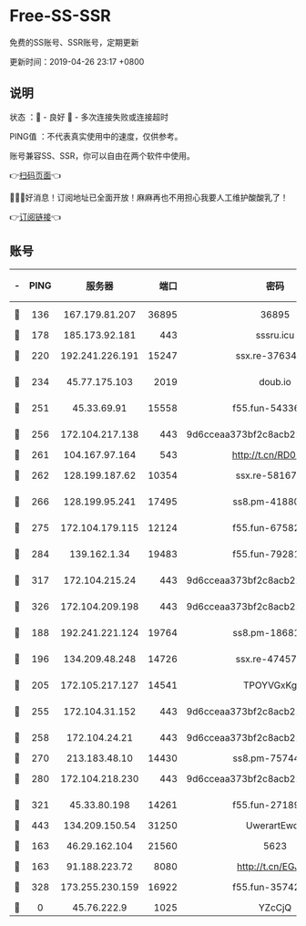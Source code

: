 # Free-SS-SSR

免费的SS账号、SSR账号，定期更新

更新时间：2019-04-26 23:17 +0800

## 说明

状态     ：🙂 - 良好 🙁 - 多次连接失败或连接超时

PING值   ：不代表真实使用中的速度，仅供参考。

账号兼容SS、SSR，你可以自由在两个软件中使用。

👉[扫码页面](https://liesauer.github.io/Free-SS-SSR/)👈

🎉🎉🎉好消息！订阅地址已全面开放！麻麻再也不用担心我要人工维护酸酸乳了！

👉[订阅链接](https://www.liesauer.net/yogurt/subscribe?ACCESS_TOKEN=DAYxR3mMaZAsaqUb)👈

## 账号

|-|PING|服务器|端口|密码|加密方式|区域|
|:----:|:----:|:-----:|-----:|:----:|:----:|:----:|
|🙂|136|167.179.81.207|36895|36895|aes-256-cfb|JP|
|🙂|178|185.173.92.181|443|sssru.icu|rc4-md5|RU|
|🙂|220|192.241.226.191|15247|ssx.re-37634241|aes-256-cfb|US|
|🙂|234|45.77.175.103|2019|doub.io|aes-128-ctr|SG|
|🙂|251|45.33.69.91|15558|f55.fun-54336919|aes-256-cfb|US|
|🙂|256|172.104.217.138|443|9d6cceaa373bf2c8acb22e60b6a58be6|aes-256-cfb|US|
|🙂|261|104.167.97.164|543|http://t.cn/RD0D7sx|rc4-md5|CA|
|🙂|262|128.199.187.62|10354|ssx.re-58167399|aes-256-cfb|SG|
|🙂|266|128.199.95.241|17495|ss8.pm-41880912|aes-256-cfb|SG|
|🙂|275|172.104.179.115|12124|f55.fun-67582155|aes-256-cfb|SG|
|🙂|284|139.162.1.34|19483|f55.fun-79281835|aes-256-cfb|SG|
|🙂|317|172.104.215.24|443|9d6cceaa373bf2c8acb22e60b6a58be6|aes-256-cfb|US|
|🙂|326|172.104.209.198|443|9d6cceaa373bf2c8acb22e60b6a58be6|aes-256-cfb|US|
|🙂|188|192.241.221.124|19764|ss8.pm-18681063|aes-256-cfb|US|
|🙂|196|134.209.48.248|14726|ssx.re-47457092|aes-256-cfb|US|
|🙂|205|172.105.217.127|14541|TPOYVGxKglpi|aes-256-cfb|JP|
|🙂|255|172.104.31.152|443|9d6cceaa373bf2c8acb22e60b6a58be6|aes-256-cfb|US|
|🙂|258|172.104.24.21|443|9d6cceaa373bf2c8acb22e60b6a58be6|aes-256-cfb|US|
|🙂|270|213.183.48.10|14430|ss8.pm-75744161|rc4-md5|RU|
|🙂|280|172.104.218.230|443|9d6cceaa373bf2c8acb22e60b6a58be6|aes-256-cfb|US|
|🙂|321|45.33.80.198|14261|f55.fun-27189216|aes-256-cfb|US|
|🙂|443|134.209.150.54|31250|UwerartEwqe|chacha20|IN|
|🙁|163|46.29.162.104|21560|5623|aes-128-ctr|RU|
|🙁|163|91.188.223.72|8080|http://t.cn/EGJIyrl|rc4-md5|RU|
|🙁|328|173.255.230.159|16922|f55.fun-35742732|aes-256-cfb|US|
|🙁|0|45.76.222.9|1025|YZcCjQ|rc4-md5|JP|
